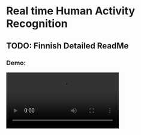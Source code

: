 # Real time Human Activity Recognition

## TODO: Finnish Detailed ReadMe


### Demo:
<video src="https://github.com/AymenRumi/real-time-activity-recognition/blob/main/assets/demo.mp4" controls>

